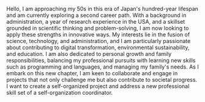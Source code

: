 Hello, I am approaching my 50s in this era of Japan's hundred-year lifespan and am currently exploring a second career path. With a background in administration, a year of research experience in the USA, and a skillset grounded in scientific thinking and problem-solving, I am now looking to apply these strengths in innovative ways. My interests lie in the fusion of science, technology, and administration, and I am particularly passionate about contributing to digital transformation, environmental sustainability, and education. I am also dedicated to personal growth and family responsibilities, balancing my professional pursuits with learning new skills such as programming and languages, and managing my family's needs. As I embark on this new chapter, I am keen to collaborate and engage in projects that not only challenge me but also contribute to societal progress.
I want to create a self-organized project and address a new professional skill set of a self-organization coordinator. 


<!---
Johntarojiro/Johntarojiro is a ✨ special ✨ repository because its `README.md` (this file) appears on your GitHub profile.
You can click the Preview link to take a look at your changes.
--->
